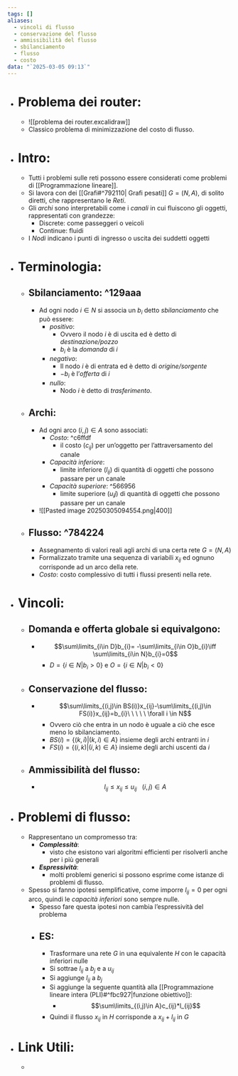 ```yaml
---
tags: []
aliases:
  - vincoli di flusso
  - conservazione del flusso
  - ammissibilità del flusso
  - sbilanciamento
  - flusso
  - costo
data: "`2025-03-05 09:13`"
---
```

- # Problema dei router:
	-  ![[problema dei router.excalidraw]]
	- Classico problema di minimizzazione del costo di flusso.
- # Intro:
	- Tutti i problemi sulle reti possono essere considerati come problemi di [[Programmazione lineare]].
	- Si lavora con dei [[Grafi#^792110| Grafi pesati]] $G=(N,A)$, di solito diretti, che rappresentano le _Reti_. 
	- Gli _archi_ sono interpretabili come i _canali_ in cui fluiscono gli oggetti, rappresentati con grandezze:
		- Discrete: come passeggeri o veicoli
		- Continue: fluidi
	- I _Nodi_ indicano i punti di ingresso o uscita dei suddetti oggetti 
- # Terminologia:
	- ## Sbilanciamento: ^129aaa
		- Ad ogni nodo $i\in N$ si associa un $b_{i}$ detto _sbilanciamento_ che può essere:
			- _positivo_:
				- Ovvero il nodo $i$ è di uscita ed è detto di _destinazione/pozzo_
				- $b_i$ è la _domanda_ di $i$
			- _negativo_:
				- Il nodo $i$ è di entrata ed è detto di _origine/sorgente_
				- $-b_{i}$ è l’_offerta_ di $i$
			- _nullo_:
				- Nodo $i$ è detto di _trasferimento_.
	- ## Archi:
		- Ad ogni arco $(i,j)\in A$ sono associati:
			- _Costo_: ^c6ffdf
				- il costo ($c_{ij}$) per un’oggetto per l’attraversamento del canale 
			- _Capacità inferiore_:
				- limite inferiore ($l_{ij}$) di quantità di oggetti che possono passare per un canale
			- _Capacità superiore_:  ^566956
				- limite superiore ($u_ij$) di quantità di oggetti che possono passare per un canale
		- ![[Pasted image 20250305094554.png|400]]
	- ## Flusso: ^784224
		- Assegnamento di valori reali agli archi di una certa rete $G=(N,A)$
		- Formalizzato tramite una sequenza di variabili $x_{ij}$ ed ognuno corrisponde ad un arco della rete.
		- _Costo_: costo complessivo di tutti i flussi presenti nella rete.
- # Vincoli:
	- ## Domanda e offerta globale si equivalgono:
		- $$\sum\limits_{i\in D}b_{i}= -\sum\limits_{i\in O}b_{i}\iff \sum\limits_{i\in N}b_{i}=0$$
			- $D=\{i \in N | b_{i} >0\}$ e $O=\{i \in N| b_{i}<0\}$
	- ## Conservazione del flusso:
		- $$\sum\limits_{(i,j)\in BS(i)}x_{ij}-\sum\limits_{(i,j)\in FS(i)}x_{ij}=b_{i}\ \ \ \ \ \forall i \in N$$
			- Ovvero ciò che entra in un nodo è uguale a ciò che esce meno lo sbilanciamento.
			- $BS(i)=\{(k,i)|(k,i)\in A\}$ insieme degli archi entranti in $i$
			- $FS(i)= \{(i,k)|(i,k)\in A\}$ insieme degli archi uscenti da $i$
	- ## Ammissibilità del flusso:
		- $$l_{ij}\le x_{ij} \le u_{ij}\ \ \ (i,j)\in A$$
- # Problemi di flusso:
	- Rappresentano un compromesso tra:
		- ___Complessità___:
			- visto che esistono vari algoritmi efficienti per risolverli anche per i più generali 
		- ___Espressività___: 
			- molti problemi generici si possono esprime come istanze di problemi di flusso.
	- Spesso si fanno ipotesi semplificative, come imporre $l_{ij}=0$ per ogni arco, quindi le _capacità inferiori_ sono sempre nulle.
		- Spesso fare questa ipotesi non cambia l’espressività del problema 
		- ## ES:
			- Trasformare una rete $G$ in una equivalente $H$ con le capacità inferiori nulle
			- Si sottrae $l_{ij}$ a $b_{j}$ e a $u_{ij}$
			- Si aggiunge $l_{ij}$ a $b_{j}$ 
			- Si aggiunge la seguente quantità alla [[Programmazione lineare intera (PLI)#^fbc927|funzione obiettivo]]:
				- $$\sum\limits_{(i,j)\in A}c_{ij}*l_{ij}$$
			- Quindi il flusso $x_{ij}$ in $H$ corrisponde a $x_{ij}+l_{ij}$ in $G$
- # Link Utili:  
	- 